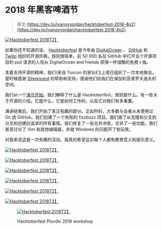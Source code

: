 # 2018 年黑客啤酒节

> 原文:[https://dev.to/ivanovyordan/hacktoberfest-2018-4n2](https://dev.to/ivanovyordan/hacktoberfest-2018-4n2)

[![Hacktoberfest 2018](../Images/4b72faa6aa8cebe2f9b0565ecae59cda.png)T2】](https://res.cloudinary.com/practicaldev/image/fetch/s--q-YP4UfK--/c_limit%2Cf_auto%2Cfl_progressive%2Cq_auto%2Cw_880/https://www.ivanovyordan.com/content/images/2018/10/Hacktoberfest_2018_poster1_1600x850.png)

如果你还不知道的话， [Hacktoberfest](https://hacktoberfest.digitalocean.com/) 是今年由 [DigitalOcean](https://www.digitalocean.com/) 、 [GitHub](https://github.com/) 和 [Twilio](https://www.twilio.com/) 组织的开源庆典。规则很简单，前 50 000 名在 GitHub 中打开五个开源项目的 pull 请求的人将从 DigitalOcean and friends 获得一件很酷的免费 t 恤。

本着支持开源的精神，我们(来自 Tuxcon 的家伙们)上周日组织了一次本地聚会。是时候感谢 [Siteground](https://www.siteground.com/) 的帮助和支持，感谢他们给我们在保加利亚普罗夫迪夫的空间。

我们从一个[演示开始](https://www.slideshare.net/ivanovyordan/hacktoberfest-2018-119209298/)。我们解释了什么是 Hacktoberfest，规则是什么。有一些关于开源的介绍，它是什么，它是如何工作的，以及它对我们有多重要。

演讲结束后，我们开始了真正有趣的部分。正如所料，大多数与会者从未使用过 Git 或 GitHub。我们创建了一个失败的 fizzbuzz 项目。我们做了从克隆和分支到分叉和创建拉请求的所有事情。我们修复了一些合并冲突，合并了一些功能。我们甚至讨论了 Vim 和其他编辑器，并就 Windows 的问题开了些玩笑。

对我来说这是一次有趣的活动，我真的希望这对每个人都有教育意义和娱乐意义。

[![Hacktoberfest 2018](../Images/288a4d429eedadfeee2e13720244d2cb.png)T2】](https://res.cloudinary.com/practicaldev/image/fetch/s--gwGzG0gi--/c_limit%2Cf_auto%2Cfl_progressive%2Cq_auto%2Cw_880/https://www.ivanovyordan.com/content/images/2018/10/43266537_905700509639064_1080438936439881728_n.jpg)

[![Hacktoberfest 2018](../Images/a25cceda50ae2bc78a458a9c37b4f86e.png)T2】](https://res.cloudinary.com/practicaldev/image/fetch/s--5YsDABgF--/c_limit%2Cf_auto%2Cfl_progressive%2Cq_auto%2Cw_880/https://www.ivanovyordan.com/content/images/2018/10/43308170_905700809639034_2144412364131270656_n.jpg)

[![Hacktoberfest 2018](../Images/fe55d0d0ca8959d66fe8d0fd96bd5649.png)T2】](https://res.cloudinary.com/practicaldev/image/fetch/s--5kDrPwvn--/c_limit%2Cf_auto%2Cfl_progressive%2Cq_auto%2Cw_880/https://www.ivanovyordan.com/content/images/2018/10/43354229_905700832972365_458953767094583296_n.jpg)

[![Hacktoberfest 2018](../Images/13ff210e725fef751966b30361da3465.png)T2】](https://res.cloudinary.com/practicaldev/image/fetch/s--ORDMRNGi--/c_limit%2Cf_auto%2Cfl_progressive%2Cq_auto%2Cw_880/https://www.ivanovyordan.com/content/images/2018/10/43367843_905700779639037_7290394019283075072_n.jpg)

[![Hacktoberfest 2018](../Images/ba6fa0d9854dd10352f51409c7afac8b.png)T2】](https://res.cloudinary.com/practicaldev/image/fetch/s--N5xuYPMN--/c_limit%2Cf_auto%2Cfl_progressive%2Cq_auto%2Cw_880/https://www.ivanovyordan.com/content/images/2018/10/43374031_905700879639027_7813529346697592832_n.jpg)

[![Hacktoberfest 2018](../Images/6f5766a5da9aa96b360e2fd191872be4.png)T2】](https://res.cloudinary.com/practicaldev/image/fetch/s--yy6yPGQU--/c_limit%2Cf_auto%2Cfl_progressive%2Cq_auto%2Cw_880/https://www.ivanovyordan.com/content/images/2018/10/43411575_905700692972379_6321741502326243328_n.jpg)

<figure>

[![Hacktoberfest 2018](../Images/e184ddc0276a7808adbfb44fee77efde.png)T2】](https://res.cloudinary.com/practicaldev/image/fetch/s--f6idJsdf--/c_limit%2Cf_auto%2Cfl_progressive%2Cq_auto%2Cw_880/https://www.ivanovyordan.com/content/images/2018/10/43414379_905700542972394_5625976943770861568_n.jpg)

<figcaption>Hacktoberfest Plovdiv 2018 workshop</figcaption>

</figure>